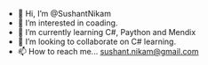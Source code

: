 - 👋 Hi, I’m @SushantNikam
- 👀 I’m interested in coading.
- 🌱 I’m currently learning C#, Paython and Mendix
- 💞️ I’m looking to collaborate on C# learning.
- 📫 How to reach me... sushant.nikam@gmail.com

<!---
SushantNikam/SushantNikam is a ✨ special ✨ repository because its `README.md` (this file) appears on your GitHub profile.
You can click the Preview link to take a look at your changes.
--->
